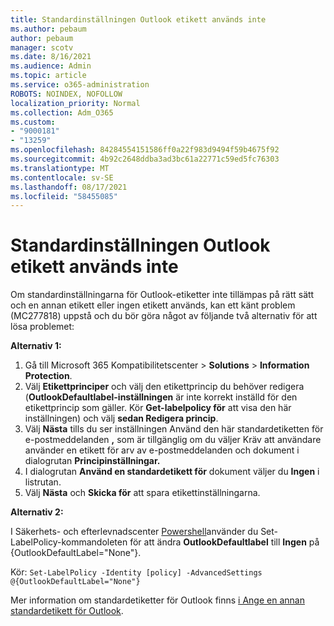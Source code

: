 ```yaml
---
title: Standardinställningen Outlook etikett används inte
ms.author: pebaum
author: pebaum
manager: scotv
ms.date: 8/16/2021
ms.audience: Admin
ms.topic: article
ms.service: o365-administration
ROBOTS: NOINDEX, NOFOLLOW
localization_priority: Normal
ms.collection: Adm_O365
ms.custom:
- "9000181"
- "13259"
ms.openlocfilehash: 84284554151586ff0a22f983d9494f59b4675f92
ms.sourcegitcommit: 4b92c2648ddba3ad3bc61a22771c59ed5fc76303
ms.translationtype: MT
ms.contentlocale: sv-SE
ms.lasthandoff: 08/17/2021
ms.locfileid: "58455085"
---
```

# <a name="default-outlook-label-setting-not-applied"></a>Standardinställningen Outlook etikett används inte

Om standardinställningarna för Outlook-etiketter inte tillämpas på rätt sätt och en annan etikett eller ingen etikett används, kan ett känt problem (MC277818) uppstå och du bör göra något av följande två alternativ för att lösa problemet:

**Alternativ 1:**

1. Gå till Microsoft 365 Kompatibilitetscenter > **Solutions**  >  **Information Protection**.
1. Välj **Etikettprinciper** och välj den etikettprincip du behöver redigera (**OutlookDefaultlabel-inställningen** är inte korrekt inställd för den etikettprincip som gäller. Kör **Get-labelpolicy för** att visa den här inställningen) och välj **sedan Redigera princip**.
1. Välj **Nästa** tills du ser inställningen Använd den här standardetiketten för e-postmeddelanden **,** som är tillgänglig om du väljer Kräv att användare använder en etikett för arv av e-postmeddelanden och dokument i dialogrutan **Principinställningar.** 
1. I dialogrutan **Använd en standardetikett för** dokument väljer du **Ingen** i listrutan.
1. Välj **Nästa** och **Skicka för** att spara etikettinställningarna.

**Alternativ 2:**

I Säkerhets- och efterlevnadscenter [Powershell](https://docs.microsoft.com/powershell/exchange/connect-to-scc-powershell?view=exchange-ps)använder du Set-LabelPolicy-kommandoleten för att ändra **OutlookDefaultlabel** till **Ingen** på {OutlookDefaultLabel="None"}.

Kör: `Set-LabelPolicy -Identity [policy] -AdvancedSettings @{OutlookDefaultLabel="None"}`

Mer information om standardetiketter för Outlook finns [i Ange en annan standardetikett för Outlook](https://docs.microsoft.com/azure/information-protection/rms-client/clientv2-admin-guide-customizations#set-a-different-default-label-for-outlook).